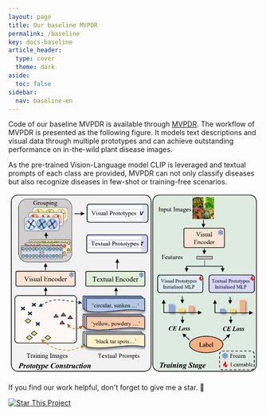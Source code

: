 ```yaml
---
layout: page
title: Our baseline MVPDR
permalink: /baseline
key: docs-baseline
article_header:
  type: cover
  theme: dark
aside:
  toc: false
sidebar:
  nav: baseline-en
---
```







Code of our baseline MVPDR is available through [MVPDR](https://github.com/tqwei05/MVPDR).
The workflow of MVPDR is presented as the following figure.
It models text descriptions and visual data through multiple prototypes and can achieve outstanding performance on in-the-wild plant disease images.

As the pre-trained Vision-Language model CLIP is leveraged and textual prompts of each class are provided,
MVPDR can not only classify diseases but also recognize diseases in few-shot or training-free scenarios.


<div align="center">
  <img width=600 src="baseline.png"/>
</div>

If you find our work helpful, don't forget to give me a star. :star2:

[![Star This Project](https://img.shields.io/github/stars/tqwei05/MVPDR.svg?label=Stars&style=social)](https://github.com/tqwei05/MVPDR/)
